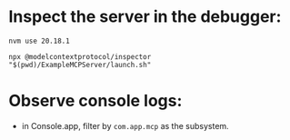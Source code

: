 # Inspect the server in the debugger:

```
nvm use 20.18.1

npx @modelcontextprotocol/inspector "$(pwd)/ExampleMCPServer/launch.sh"
```


# Observe console logs:
- in Console.app, filter by `com.app.mcp` as the subsystem.
